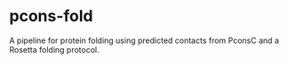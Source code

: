 pcons-fold
==========

A pipeline for protein folding using predicted contacts from PconsC and a  Rosetta folding protocol.
